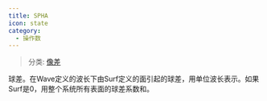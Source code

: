 ```yaml
---
title: SPHA
icon: state
category:
  - 操作数
---
```


> 分类: [像差](/hb/operands/131/885/  "Zemax 操作数 像差")

球差。在Wave定义的波长下由Surf定义的面引起的球差，用单位波长表示。如果Surf是0，用整个系统所有表面的球差系数和。
